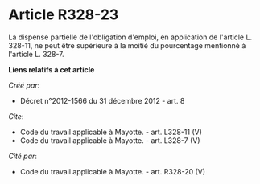 # Article R328-23

La dispense partielle de l'obligation d'emploi, en application de l'article L. 328-11, ne peut être supérieure à la moitié du
pourcentage mentionné à l'article L. 328-7.

**Liens relatifs à cet article**

_Créé par_:

  - Décret n°2012-1566 du 31 décembre 2012 - art. 8

_Cite_:

  - Code du travail applicable à Mayotte. - art. L328-11 (V)
  - Code du travail applicable à Mayotte. - art. L328-7 (V)

_Cité par_:

  - Code du travail applicable à Mayotte. - art. R328-20 (V)

